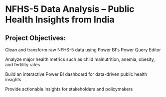 # NFHS-5 Data Analysis – Public Health Insights from India

## Project Objectives:
Clean and transform raw NFHS-5 data using Power BI's Power Query Editor

Analyze major health metrics such as child malnutrition, anemia, obesity, and fertility rates

Build an interactive Power BI dashboard for data-driven public health insights

Provide actionable insights for stakeholders and policymakers
